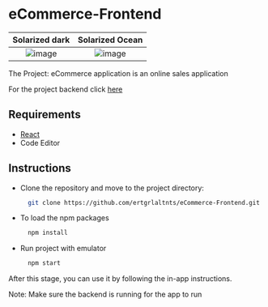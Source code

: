 # eCommerce-Frontend

Solarized dark             |  Solarized Ocean
:-------------------------:|:-------------------------:
![image](https://user-images.githubusercontent.com/69998085/193880178-4172c6eb-062a-4388-968a-cba0eb9c6654.png)  |  ![image](https://user-images.githubusercontent.com/69998085/193880895-2d2ccae1-f19d-44e9-960d-e3c6345cdb0a.png)
The Project: eCommerce application is an online sales application

For the project backend click [here](https://github.com/ertgrlaltnts/eCommerce.git)

## Requirements
- [React](https://reactjs.org/)
- Code Editor

## Instructions

- Clone the repository and move to the project directory:
  ```bash
    git clone https://github.com/ertgrlaltnts/eCommerce-Frontend.git
  ```
  
- To load the npm packages
  ```bash
    npm install
  ```
- Run project with emulator
  ```bash
    npm start
  ```
   
After this stage, you can use it by following the in-app instructions.

Note: Make sure the backend is running for the app to run

  
